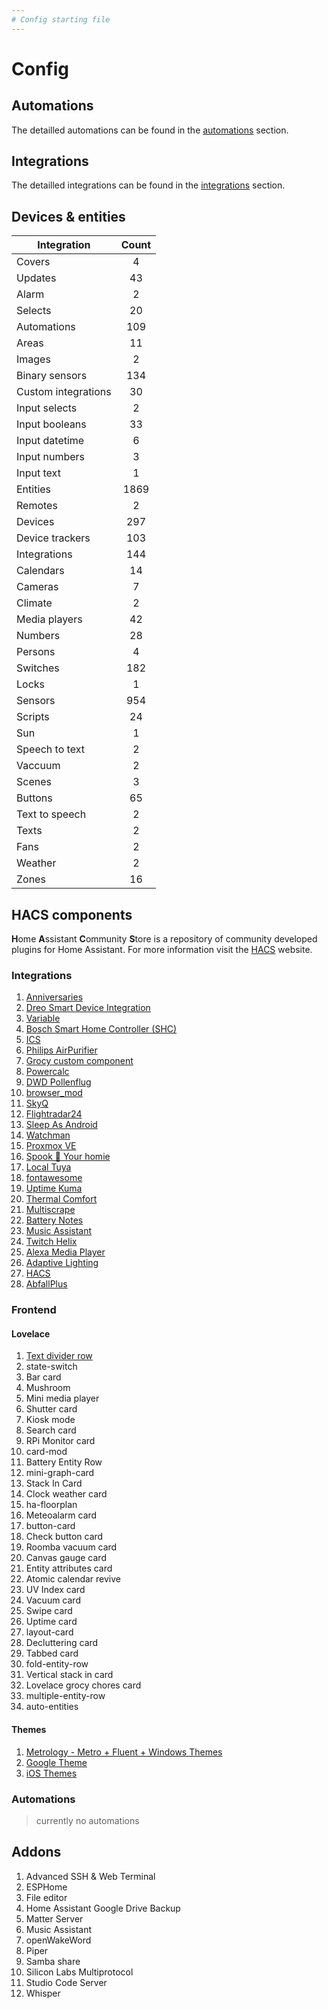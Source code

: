 ```yaml
---
# Config starting file
---
```


# Config

## Automations

The detailled automations can be found in the [automations](/config/automations/) section.

## Integrations

The detailled integrations can be found in the [integrations](/config/integrations/) section.

## Devices & entities

| Integration | Count |
|---|:---:|
| Covers | 4 |
| Updates | 43 |
| Alarm | 2 |
| Selects | 20 |
| Automations | 109 |
| Areas | 11 |
| Images | 2 |
| Binary sensors | 134 |
| Custom integrations | 30 |
| Input selects | 2 |
| Input booleans | 33 |
| Input datetime | 6 |
| Input numbers | 3 |
| Input text | 1 |
| Entities | 1869 |
| Remotes | 2 |
| Devices | 297 | 
| Device trackers | 103 |
| Integrations | 144 |
| Calendars | 14 |
| Cameras | 7 |
| Climate | 2 |
| Media players | 42 |
| Numbers | 28 |
| Persons | 4 |
| Switches | 182 |
| Locks | 1 |
| Sensors | 954 |
| Scripts | 24 |
| Sun | 1 |
| Speech to text | 2 |
| Vaccuum | 2 |
| Scenes | 3 |
| Buttons | 65 |
| Text to speech | 2 |
| Texts | 2 |
| Fans | 2 |
| Weather | 2 | 
| Zones | 16 |

## HACS components

**H**ome **A**ssistant **C**ommunity **S**tore is a repository of community developed plugins for Home Assistant. For more information visit the [HACS](https://hacs.xyz/) website.

### Integrations

1. [Anniversaries](https://github.com/pinkywafer/Anniversaries)
1. [Dreo Smart Device Integration](https://github.com/JeffSteinbok/hass-dreo)
1. [Variable](https://github.com/snarky-snark/home-assistant-variables)
1. [Bosch Smart Home Controller (SHC)](https://github.com/tschamm/boschshc-hass)
1. [ICS](https://github.com/KoljaWindeler/ics)
1. [Philips AirPurifier](https://github.com/kongo09/philips-airpurifier-coap)
1. [Grocy custom component](https://github.com/custom-components/grocy)
1. [Powercalc](https://github.com/bramstroker/homeassistant-powercalc)
1. [DWD Pollenflug](https://github.com/mampfes/hacs_dwd_pollenflug)
1. [browser_mod](https://github.com/thomasloven/hass-browser_mod)
1. [SkyQ](https://github.com/RogerSelwyn/Home_Assistant_SkyQ_MediaPlayer)
1. [Flightradar24](https://github.com/AlexandrErohin/home-assistant-flightradar24)
1. [Sleep As Android](https://github.com/IATkachenko/HA-SleepAsAndroid)
1. [Watchman](https://github.com/dummylabs/thewatchman)
1. [Proxmox VE](https://github.com/dougiteixeira/proxmoxve)
1. [Spook 👻 Your homie](https://github.com/frenck/spook)
1. [Local Tuya](https://github.com/rospogrigio/localtuya)
1. [fontawesome](https://github.com/thomasloven/hass-fontawesome)
1. [Uptime Kuma](https://github.com/meichthys/uptime_kuma)
1. [Thermal Comfort](https://github.com/dolezsa/thermal_comfort)
1. [Multiscrape](https://github.com/danieldotnl/ha-multiscrape)
1. [Battery Notes](https://github.com/andrew-codechimp/HA-Battery-Notes)
1. [Music Assistant](https://github.com/music-assistant/hass-music-assistant)
1. [Twitch Helix](https://github.com/Radioh/ha_twitch_helix)
1. [Alexa Media Player](https://github.com/alandtse/alexa_media_player)
1. [Adaptive Lighting](https://github.com/basnijholt/adaptive-lighting)
1. [HACS](https://github.com/hacs/integration)
1. [AbfallPlus](https://github.com/Bouni/abfallplus)

### Frontend

#### Lovelace

1. [Text divider row](https://github.com/iantrich/text-divider-row)
1. state-switch
1. Bar card
1. Mushroom 
1. Mini media player
1. Shutter card
1. Kiosk mode
1. Search card
1. RPi Monitor card
1. card-mod
1. Battery Entity Row
1. mini-graph-card
1. Stack In Card
1. Clock weather card
1. ha-floorplan
1. Meteoalarm card
1. button-card
1. Check button card
1. Roomba vacuum card
1. Canvas gauge card
1. Entity attributes card
1. Atomic calendar revive
1. UV Index card
1. Vacuum card
1. Swipe card
1. Uptime card
1. layout-card
1. Decluttering card
1. Tabbed card
1. fold-entity-row
1. Vertical stack in card
1. Lovelace grocy chores card
1. multiple-entity-row
1. auto-entities

#### Themes

1. [Metrology - Metro + Fluent + Windows Themes](https://github.com/Madelena/Metrology-for-Hass)
1. [Google Theme](https://github.com/JuanMTech/google-theme)
1. [iOS Themes](https://github.com/basnijholt/lovelace-ios-themes)

### Automations

> currently no automations

## Addons

1. Advanced SSH & Web Terminal
1. ESPHome
1. File editor
1. Home Assistant Google Drive Backup
1. Matter Server
1. Music Assistant
1. openWakeWord
1. Piper
1. Samba share
1. Silicon Labs Multiprotocol
1. Studio Code Server
1. Whisper
